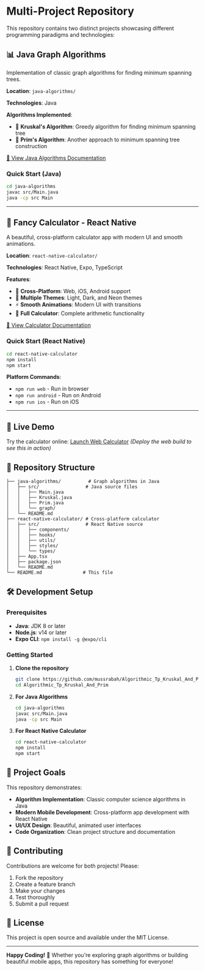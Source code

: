 # Multi-Project Repository

This repository contains two distinct projects showcasing different programming paradigms and technologies:

## 📊 Java Graph Algorithms

Implementation of classic graph algorithms for finding minimum spanning trees.

**Location**: `java-algorithms/`

**Technologies**: Java

**Algorithms Implemented**:
- 🌳 **Kruskal's Algorithm**: Greedy algorithm for finding minimum spanning tree
- 🌲 **Prim's Algorithm**: Another approach to minimum spanning tree construction

[📖 View Java Algorithms Documentation](./java-algorithms/README.md)

### Quick Start (Java)
```bash
cd java-algorithms
javac src/Main.java
java -cp src Main
```

---

## 🧮 Fancy Calculator - React Native

A beautiful, cross-platform calculator app with modern UI and smooth animations.

**Location**: `react-native-calculator/`

**Technologies**: React Native, Expo, TypeScript

**Features**:
- 📱 **Cross-Platform**: Web, iOS, Android support
- 🎨 **Multiple Themes**: Light, Dark, and Neon themes
- ⚡ **Smooth Animations**: Modern UI with transitions
- 🧮 **Full Calculator**: Complete arithmetic functionality

[📖 View Calculator Documentation](./react-native-calculator/README.md)

### Quick Start (React Native)
```bash
cd react-native-calculator
npm install
npm start
```

**Platform Commands**:
- `npm run web` - Run in browser
- `npm run android` - Run on Android
- `npm run ios` - Run on iOS

---

## 🚀 Live Demo

Try the calculator online: [Launch Web Calculator](https://your-calculator-url.com) *(Deploy the web build to see this in action)*

## 📁 Repository Structure

```
├── java-algorithms/          # Graph algorithms in Java
│   ├── src/                 # Java source files
│   │   ├── Main.java
│   │   ├── Kruskal.java
│   │   ├── Prim.java
│   │   └── graph/
│   └── README.md
├── react-native-calculator/ # Cross-platform calculator
│   ├── src/                 # React Native source
│   │   ├── components/
│   │   ├── hooks/
│   │   ├── utils/
│   │   ├── styles/
│   │   └── types/
│   ├── App.tsx
│   ├── package.json
│   └── README.md
└── README.md               # This file
```

## 🛠️ Development Setup

### Prerequisites
- **Java**: JDK 8 or later
- **Node.js**: v14 or later  
- **Expo CLI**: `npm install -g @expo/cli`

### Getting Started

1. **Clone the repository**
   ```bash
   git clone https://github.com/mussrabah/Algorithmic_Tp_Kruskal_And_Prim
   cd Algorithmic_Tp_Kruskal_And_Prim
   ```

2. **For Java Algorithms**
   ```bash
   cd java-algorithms
   javac src/Main.java
   java -cp src Main
   ```

3. **For React Native Calculator**
   ```bash
   cd react-native-calculator
   npm install
   npm start
   ```

## 🎯 Project Goals

This repository demonstrates:

- **Algorithm Implementation**: Classic computer science algorithms in Java
- **Modern Mobile Development**: Cross-platform app development with React Native
- **UI/UX Design**: Beautiful, animated user interfaces
- **Code Organization**: Clean project structure and documentation

## 🤝 Contributing

Contributions are welcome for both projects! Please:

1. Fork the repository
2. Create a feature branch
3. Make your changes
4. Test thoroughly
5. Submit a pull request

## 📄 License

This project is open source and available under the MIT License.

---

**Happy Coding!** 🚀 Whether you're exploring graph algorithms or building beautiful mobile apps, this repository has something for everyone!

